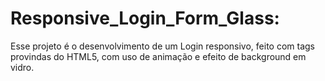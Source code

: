 # Responsive_Login_Form_Glass:
Esse projeto é o desenvolvimento de um Login responsivo, feito com tags provindas do HTML5, com uso de animação e efeito de background em vidro.

